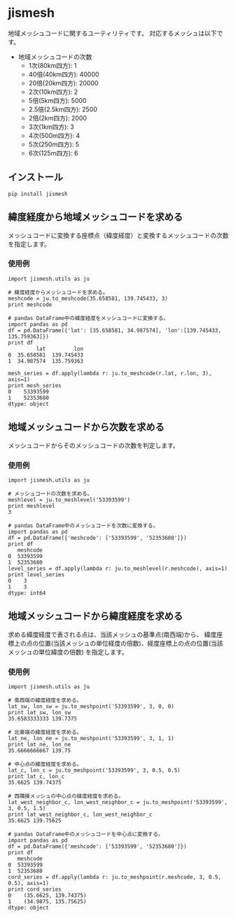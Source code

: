 # jismesh

地域メッシュコードに関するユーティリティです。
対応するメッシュは以下です。

 - 地域メッシュコードの次数
	 - 1次(80km四方): 1
	 - 40倍(40km四方): 40000
	 - 20倍(20km四方): 20000
	 - 2次(10km四方): 2
   	 - 5倍(5km四方): 5000
	 - 2.5倍(2.5km四方): 2500
	 - 2倍(2km四方): 2000
 	 - 3次(1km四方): 3
	 - 4次(500m四方): 4
	 - 5次(250m四方): 5
	 - 6次(125m四方): 6

## インストール
    pip install jismesh

## 緯度経度から地域メッシュコードを求める

メッシュコードに変換する座標点（緯度経度）と変換するメッシュコードの次数を指定します。

### 使用例
    import jismesh.utils as ju

    # 緯度経度からメッシュコードを求める。
    meshcode = ju.to_meshcode(35.658581, 139.745433, 3)
    print meshcode

	# pandas DataFrame中の緯度経度をメッシュコードに変換する。
    import pandas as pd
    df = pd.DataFrame({'lat': [35.658581, 34.987574], 'lon':[139.745433, 135.759363]})
    print df
             lat         lon
    0  35.658581  139.745433
    1  34.987574  135.759363

    mesh_series = df.apply(lambda r: ju.to_meshcode(r.lat, r.lon, 3), axis=1)
    print mesh_series
    0    53393599
    1    52353680
    dtype: object



## 地域メッシュコードから次数を求める

メッシュコードからそのメッシュコードの次数を判定します。

### 使用例
    import jismesh.utils as ju

    # メッシュコードの次数を求める。
    meshlevel = ju.to_meshlevel('53393599')
    print meshlevel
    3

	# pandas DataFrame中のメッシュコードを次数に変換する。
	import pandas as pd
	df = pd.DataFrame({'meshcode': ['53393599', '52353680']})
	print df
	   meshcode
	0  53393599
	1  52353680
	level_series = df.apply(lambda r: ju.to_meshlevel(r.meshcode), axis=1)
	print level_series
	0    3
	1    3
	dtype: int64

 

## 地域メッシュコードから緯度経度を求める

求める緯度経度で表される点は、当該メッシュの基準点(南西端)から、
緯度座標上の点の位置(当該メッシュの単位経度の倍数)、経度座標上の点の位置(当該メッシュの単位緯度の倍数)
を指定します。

### 使用例
    import jismesh.utils as ju
    
    # 南西端の緯度経度を求める。
    lat_sw, lon_sw = ju.to_meshpoint('53393599', 3, 0, 0)
    print lat_sw, lon_sw
    35.6583333333 139.7375
    
    # 北東端の緯度経度を求める。
    lat_ne, lon_ne = ju.to_meshpoint('53393599', 3, 1, 1)
    print lat_ne, lon_ne
    35.6666666667 139.75
    
    # 中心点の緯度経度を求める。
    lat_c, lon_c = ju.to_meshpoint('53393599', 3, 0.5, 0.5)
    print lat_c, lon_c
    35.6625 139.74375

	# 西隣接メッシュの中心点の緯度経度を求める。
	lat_west_neighbor_c, lon_west_neighbor_c = ju.to_meshpoint('53393599', 3, 0.5, 1.5)
	print lat_west_neighbor_c, lon_west_neighbor_c
	35.6625 139.75625

	# pandas DataFrame中のメッシュコードを中心点に変換する。
	import pandas as pd
	df = pd.DataFrame({'meshcode': ['53393599', '52353680']})
	print df
	   meshcode
	0  53393599
	1  52353680
	cord_series = df.apply(lambda r: ju.to_meshpoint(r.meshcode, 3, 0.5, 0.5), axis=1)
	print cord_series
	0    (35.6625, 139.74375)
	1    (34.9875, 135.75625)
	dtype: object
